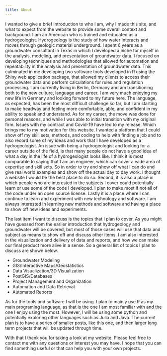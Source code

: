 ```yaml
---
title: About
---
```


I wanted to give a brief introduction to who I am, why I made this site, and what to expect from the website to provide some overall context and background. I am an American who is trained and educated as a hydrogeologist.  Hydrogeology is the study of how water interacts and moves through geologic material underground.   I spent 6 years as a groundwater consultant in Texas in which I developed a niche for myself in the analysis, modeling, and presentation of groundwater data.  I focused on developing techniques and methodologies that allowed for automation and repeatability in the analysis and presentation of groundwater data.   This culminated in me developing two software tools developed in R using the Shiny web application package, that allowed my clients to access their groundwater data and perform calculations for rules and regulation processing.  I am currently living in Berlin, Germany and am transitioning both to the new culture, language and career.  I am very much enjoying my new life in Germany and looking forward to my future here. The language, as expected, has been the most difficult challenge so far, but I am starting to make headway and feeling more comfortable, able, and confident in my ability to speak and understand.  As for my career, the move was done for personal reasons, and while I was able to initial transition with my original firm.  Issues with my contract and Covid-19 have led to my release.  Which brings me to my motivation for this website.  I wanted a platform that I could show off my skill sets, methods, and coding to help with finding a job and to also record some of my ideas and work that I have developed as a hydrogeologist.  An issue with being a hydrogeologist and looking for a career outside of the field, is that many people do not have a good idea of what a day in the life of a hydrogeologist looks like.  I think it is most comparable to saying that I am an engineer, which can cover a wide area of expertise and skill sets.  So in order to try and show off what I can do and give real world examples and show off the actual day to day work. I thought a website l would be the best place to do so.  Second, it is also a place in which people who are interested in the subjects I cover could potentially learn or use some of the code I developed.  I plan to make most if not all of the code under an open source license.  Lastly it is a place where I can continue to learn and experiment with new technology and software.  I am always interested in learning new methods and software and having a place to show off new ideas and experiments.

The last item I want to discuss is the topics that I plan to cover.  As you might have guessed from the earlier introduction that hydrogeology and groundwater will be covered, but most of those cases will use that data and subject as means to show off and discuss other items.  I am also interested in the visualization and delivery of data and reports, and how we can make our final product more alive in a sense.  So a general list of topics I plan to discuss are shown below.

* Groundwater Modeling
* GIS/Interactive Maps/Geostatistics
* Data Visualization/3D Visualization
* PostGIS/Databases
* Project Management and Organization
* Automation and Data Retrieval
* Automated Reports

As for the tools and software I will be using.  I plan to mainly use R as my main programing language, as that is the one I am most familiar with and the one I enjoy using the most.  However, I will be using some python and potentially exploring other languages such as Julia and Java.  The current plan is to have a series of smaller posts, like this one, and then larger long term projects that will be updated through time.  

With that I thank you for taking a look at my website. Please feel free to contact me with any questions or interest you may have.  I hope that you can find something useful or that can help you with your own projects.  


